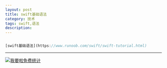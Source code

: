 ```yaml
---
layout: post
title: swift基础语法
category: 技术
tags: swift,语法
description: 
---
```



```javascript

[swift基础语法](https://www.runoob.com/swift/swift-tutorial.html)

```

---


<script language="javascript" type="text/javascript" src="//js.users.51.la/19176892.js"></script>
<noscript><a href="//www.51.la/?19176892" target="_blank"><img alt="&#x6211;&#x8981;&#x5566;&#x514D;&#x8D39;&#x7EDF;&#x8BA1;" src="//img.users.51.la/19176892.asp" style="border:none" /></a></noscript>

